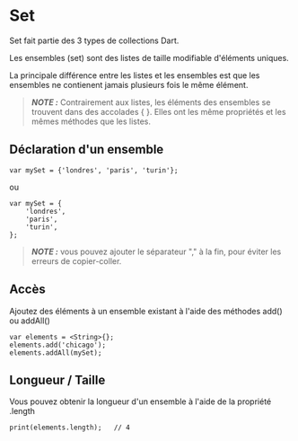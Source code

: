 # Set

Set fait partie des 3 types de collections Dart. 

Les ensembles (set) sont des listes de taille modifiable d'éléments uniques.

La principale différence entre les listes et les ensembles est que les ensembles ne contienent jamais plusieurs fois le même élément.

> **_NOTE :_** Contrairement aux listes, les éléments des ensembles se trouvent dans des accolades { }. Elles ont les même propriétés et les mêmes méthodes que les listes.

## Déclaration d'un ensemble

````
var mySet = {'londres', 'paris', 'turin'};
````

ou 

````
var mySet = {
    'londres', 
    'paris', 
    'turin',
};
````

> **_NOTE :_**  vous pouvez ajouter le séparateur "," à la fin, pour éviter les erreurs de copier-coller.

## Accès

Ajoutez des éléments à un ensemble existant à l'aide des méthodes add() ou addAll()
````
var elements = <String>{};
elements.add('chicago');
elements.addAll(mySet);
````

## Longueur / Taille

Vous pouvez obtenir la longueur d'un ensemble à l'aide de la propriété  .length

````
print(elements.length);   // 4
````



